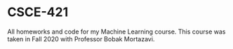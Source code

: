 # CSCE-421
All homeworks and code for my Machine Learning course. This course was taken in Fall 2020 with Professor Bobak Mortazavi. 
